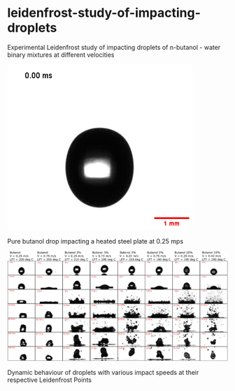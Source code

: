 # leidenfrost-study-of-impacting-droplets
Experimental Leidenfrost study of impacting droplets of n-butanol - water binary mixtures at different velocities

![Pure butanol drop impacting heated steel plate at 0.25 mps](anim2.gif)

Pure butanol drop impacting a heated steel plate at 0.25 mps 



![Dynamic behaviour of droplets with various impact speeds at their respective  Leidenfrost Points](dynamics_working.png)

Dynamic behaviour of droplets with various impact speeds at their respective  Leidenfrost Points
